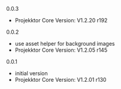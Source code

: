 0.0.3
- Projekktor Core Version: V1.2.20 r192

0.0.2
- use asset helper for background images
- Projekktor Core Version: V1.2.05 r145

0.0.1
- initial version
- Projekktor Core Version: V1.2.01 r130
